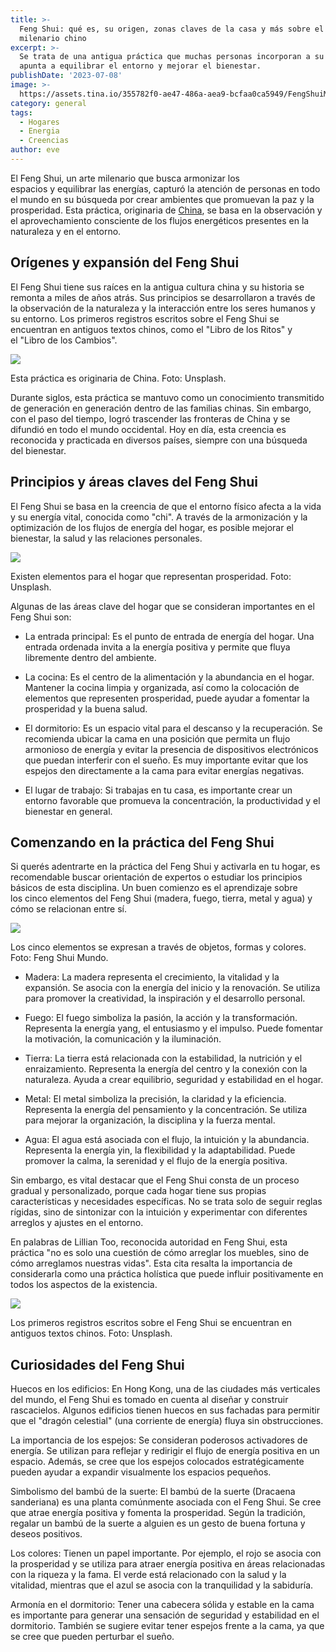 ```yaml
---
title: >-
  Feng Shui: qué es, su origen, zonas claves de la casa y más sobre el arte
  milenario chino
excerpt: >-
  Se trata de una antigua práctica que muchas personas incorporan a su vida:
  apunta a equilibrar el entorno y mejorar el bienestar.
publishDate: '2023-07-08'
image: >-
  https://assets.tina.io/355782f0-ae47-486a-aea9-bcfaa0ca5949/FengShuiMedia/550287.jpg
category: general
tags:
  - Hogares
  - Energia
  - Creencias
author: eve
---
```


El Feng Shui, un arte milenario que busca armonizar los espacios y equilibrar las energías, capturó la atención de personas en todo el mundo en su búsqueda por crear ambientes que promuevan la paz y la prosperidad. Esta práctica, originaria de [China](https://www.canal26.com/tag/china--2436), se basa en la observación y el aprovechamiento consciente de los flujos energéticos presentes en la naturaleza y en el entorno.

## Orígenes y expansión del Feng Shui

El Feng Shui tiene sus raíces en la antigua cultura china y su historia se remonta a miles de años atrás. Sus principios se desarrollaron a través de la observación de la naturaleza y la interacción entre los seres humanos y su entorno. Los primeros registros escritos sobre el Feng Shui se encuentran en antiguos textos chinos, como el "Libro de los Ritos" y el "Libro de los Cambios".

![](/FengShuiMedia/550290.jpg)

Esta práctica es originaria de China. Foto: Unsplash.

Durante siglos, esta práctica se mantuvo como un conocimiento transmitido de generación en generación dentro de las familias chinas. Sin embargo, con el paso del tiempo, logró trascender las fronteras de China y se difundió en todo el mundo occidental. Hoy en día, esta creencia es reconocida y practicada en diversos países, siempre con una búsqueda del bienestar.

## Principios y áreas claves del Feng Shui

El Feng Shui se basa en la creencia de que el entorno físico afecta a la vida y su energía vital, conocida como "chi". A través de la armonización y la optimización de los flujos de energía del hogar, es posible mejorar el bienestar, la salud y las relaciones personales.

![](/FengShuiMedia/550288.jpg)

Existen elementos para el hogar que representan prosperidad. Foto: Unsplash.

Algunas de las áreas clave del hogar que se consideran importantes en el Feng Shui son:

* La entrada principal: Es el punto de entrada de energía del hogar. Una entrada ordenada invita a la energía positiva y permite que fluya libremente dentro del ambiente.


* La cocina: Es el centro de la alimentación y la abundancia en el hogar. Mantener la cocina limpia y organizada, así como la colocación de elementos que representen prosperidad, puede ayudar a fomentar la prosperidad y la buena salud.


* El dormitorio: Es un espacio vital para el descanso y la recuperación. Se recomienda ubicar la cama en una posición que permita un flujo armonioso de energía y evitar la presencia de dispositivos electrónicos que puedan interferir con el sueño. Es muy importante evitar que los espejos den directamente a la cama para evitar energías negativas.


* El lugar de trabajo: Si trabajas en tu casa, es importante crear un entorno favorable que promueva la concentración, la productividad y el bienestar en general.

## Comenzando en la práctica del Feng Shui

Si querés adentrarte en la práctica del Feng Shui y activarla en tu hogar, es recomendable buscar orientación de expertos o estudiar los principios básicos de esta disciplina. Un buen comienzo es el aprendizaje sobre los cinco elementos del Feng Shui (madera, fuego, tierra, metal y agua) y cómo se relacionan entre sí.

![](/FengShuiMedia/550292.jpg)

Los cinco elementos se expresan a través de objetos, formas y colores. Foto: Feng Shui Mundo.

* Madera: La madera representa el crecimiento, la vitalidad y la expansión. Se asocia con la energía del inicio y la renovación. Se utiliza para promover la creatividad, la inspiración y el desarrollo personal.


* Fuego: El fuego simboliza la pasión, la acción y la transformación. Representa la energía yang, el entusiasmo y el impulso. Puede fomentar la motivación, la comunicación y la iluminación.


* Tierra: La tierra está relacionada con la estabilidad, la nutrición y el enraizamiento. Representa la energía del centro y la conexión con la naturaleza. Ayuda a crear equilibrio, seguridad y estabilidad en el hogar.


* Metal: El metal simboliza la precisión, la claridad y la eficiencia. Representa la energía del pensamiento y la concentración. Se utiliza para mejorar la organización, la disciplina y la fuerza mental.


* Agua: El agua está asociada con el flujo, la intuición y la abundancia. Representa la energía yin, la flexibilidad y la adaptabilidad. Puede promover la calma, la serenidad y el flujo de la energía positiva.

Sin embargo, es vital destacar que el Feng Shui consta de un proceso gradual y personalizado, porque cada hogar tiene sus propias características y necesidades específicas. No se trata solo de seguir reglas rígidas, sino de sintonizar con la intuición y experimentar con diferentes arreglos y ajustes en el entorno.

En palabras de Lillian Too, reconocida autoridad en Feng Shui, esta práctica "no es solo una cuestión de cómo arreglar los muebles, sino de cómo arreglamos nuestras vidas". Esta cita resalta la importancia de considerarla como una práctica holística que puede influir positivamente en todos los aspectos de la existencia.

![](/FengShuiMedia/550289.jpg)

Los primeros registros escritos sobre el Feng Shui se encuentran en antiguos textos chinos. Foto: Unsplash.

## Curiosidades del Feng Shui

Huecos en los edificios: En Hong Kong, una de las ciudades más verticales del mundo, el Feng Shui es tomado en cuenta al diseñar y construir rascacielos. Algunos edificios tienen huecos en sus fachadas para permitir que el "dragón celestial" (una corriente de energía) fluya sin obstrucciones.

La importancia de los espejos: Se consideran poderosos activadores de energía. Se utilizan para reflejar y redirigir el flujo de energía positiva en un espacio. Además, se cree que los espejos colocados estratégicamente pueden ayudar a expandir visualmente los espacios pequeños.

Simbolismo del bambú de la suerte: El bambú de la suerte (Dracaena sanderiana) es una planta comúnmente asociada con el Feng Shui. Se cree que atrae energía positiva y fomenta la prosperidad. Según la tradición, regalar un bambú de la suerte a alguien es un gesto de buena fortuna y deseos positivos.

Los colores: Tienen un papel importante. Por ejemplo, el rojo se asocia con la prosperidad y se utiliza para atraer energía positiva en áreas relacionadas con la riqueza y la fama. El verde está relacionado con la salud y la vitalidad, mientras que el azul se asocia con la tranquilidad y la sabiduría.

Armonía en el dormitorio: Tener una cabecera sólida y estable en la cama es importante para generar una sensación de seguridad y estabilidad en el dormitorio. También se sugiere evitar tener espejos frente a la cama, ya que se cree que pueden perturbar el sueño.
